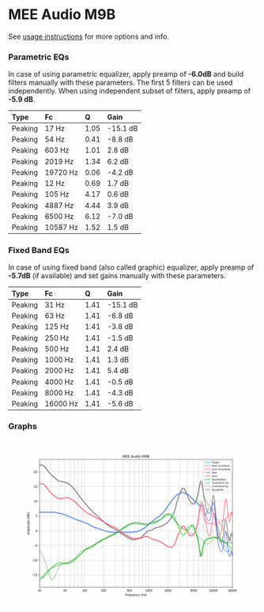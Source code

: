 # MEE Audio M9B
See [usage instructions](https://github.com/jaakkopasanen/AutoEq#usage) for more options and info.

### Parametric EQs
In case of using parametric equalizer, apply preamp of **-6.0dB** and build filters manually
with these parameters. The first 5 filters can be used independently.
When using independent subset of filters, apply preamp of **-5.9 dB**.

| Type    | Fc       |    Q | Gain     |
|:--------|:---------|:-----|:---------|
| Peaking | 17 Hz    | 1.05 | -15.1 dB |
| Peaking | 54 Hz    | 0.41 | -8.8 dB  |
| Peaking | 603 Hz   | 1.01 | 2.8 dB   |
| Peaking | 2019 Hz  | 1.34 | 6.2 dB   |
| Peaking | 19720 Hz | 0.06 | -4.2 dB  |
| Peaking | 12 Hz    | 0.69 | 1.7 dB   |
| Peaking | 105 Hz   | 4.17 | 0.6 dB   |
| Peaking | 4887 Hz  | 4.44 | 3.9 dB   |
| Peaking | 6500 Hz  | 6.12 | -7.0 dB  |
| Peaking | 10587 Hz | 1.52 | 1.5 dB   |

### Fixed Band EQs
In case of using fixed band (also called graphic) equalizer, apply preamp of **-5.7dB**
(if available) and set gains manually with these parameters.

| Type    | Fc       |    Q | Gain     |
|:--------|:---------|:-----|:---------|
| Peaking | 31 Hz    | 1.41 | -15.1 dB |
| Peaking | 63 Hz    | 1.41 | -6.8 dB  |
| Peaking | 125 Hz   | 1.41 | -3.8 dB  |
| Peaking | 250 Hz   | 1.41 | -1.5 dB  |
| Peaking | 500 Hz   | 1.41 | 2.4 dB   |
| Peaking | 1000 Hz  | 1.41 | 1.3 dB   |
| Peaking | 2000 Hz  | 1.41 | 5.4 dB   |
| Peaking | 4000 Hz  | 1.41 | -0.5 dB  |
| Peaking | 8000 Hz  | 1.41 | -4.3 dB  |
| Peaking | 16000 Hz | 1.41 | -5.6 dB  |

### Graphs
![](./MEE%20Audio%20M9B.png)